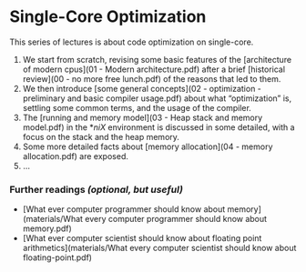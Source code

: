 # Single-Core Optimization


This series of lectures is about code optimization on single-core.

1.  We start from scratch, revising some basic features of the [architecture of modern cpus](01 - Modern architecture.pdf) after a brief [historical review](00 - no more free lunch.pdf) of the reasons that led to them.
2.  We then introduce [some general concepts](02 - optimization - preliminary and basic compiler usage.pdf) about what “optimization” is, settling some common terms, and the usage of the compiler.
3.  The [running and memory model](03 - Heap stack and memory model.pdf) in the **niX* environment is discussed in some detailed, with a focus on the stack and the heap memory.
4.  Some more detailed facts about [memory allocation](04 - memory allocation.pdf) are exposed.
5.  …



### Further readings _(optional, but useful)_

*  [What ever computer programmer should know about memory](materials/What every computer programmer should know about memory.pdf)
*  [What ever computer scientist should know about floating point arithmetics](materials/What every computer scientist should know about floating-point.pdf)

